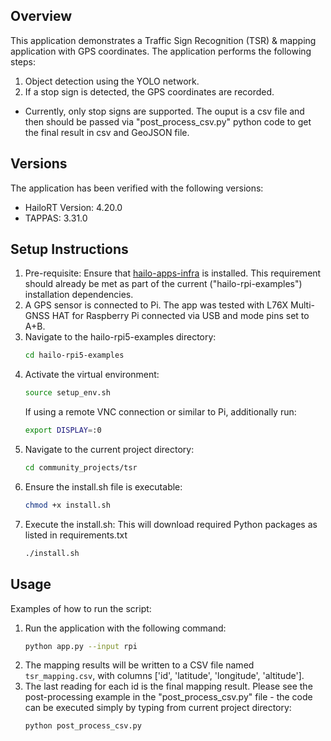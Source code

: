 ## Overview
This application demonstrates a Traffic Sign Recognition (TSR) & mapping application with GPS coordinates. The application performs the following steps:
1. Object detection using the YOLO network.
2. If a stop sign is detected, the GPS coordinates are recorded.
* Currently, only stop signs are supported.
The ouput is a csv file and then should be passed via "post_process_csv.py" python code to get the final result in csv and GeoJSON file.

## Versions
The application has been verified with the following versions:
- HailoRT Version: 4.20.0
- TAPPAS: 3.31.0

## Setup Instructions
1. Pre-requisite: Ensure that [hailo-apps-infra](https://github.com/hailo-ai/hailo-apps-infra) is installed. This requirement should already be met as part of the current ("hailo-rpi-examples") installation dependencies.
2. A GPS sensor is connected to Pi. The app was tested with L76X Multi-GNSS HAT for Raspberry Pi connected via USB and mode pins set to A+B.
3. Navigate to the hailo-rpi5-examples directory:
   ```bash
   cd hailo-rpi5-examples
   ```
4. Activate the virtual environment:
   ```bash
   source setup_env.sh
   ```
   If using a remote VNC connection or similar to Pi, additionally run:
   ```bash
   export DISPLAY=:0
   ```
5. Navigate to the current project directory:
   ```bash
   cd community_projects/tsr
   ```
6. Ensure the install.sh file is executable:
   ```bash
   chmod +x install.sh
   ```
7. Execute the install.sh: This will download required Python packages as listed in requirements.txt
   ```bash
   ./install.sh
   ```

## Usage
Examples of how to run the script:
1. Run the application with the following command:
   ```bash
   python app.py --input rpi
   ```
2. The mapping results will be written to a CSV file named `tsr_mapping.csv`, with columns ['id', 'latitude', 'longitude', 'altitude'].
3. The last reading for each id is the final mapping result. Please see the post-processing example in the "post_process_csv.py" file - the code can be executed simply by typing from current project directory:
   ```bash
   python post_process_csv.py
   ```